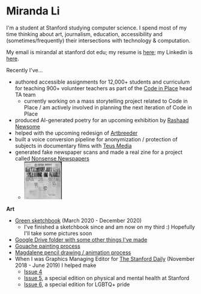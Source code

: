 # Miranda Li
I'm a student at Stanford studying computer science. I spend most of my time thinking about art, journalism, education, accessibility and (sometimes/frequently) their intersections with technology & computation.

My email is mirandal at stanford dot edu; my resume is [here](./assets/Miranda_Li_Resume.pdf); my Linkedin is [here](https://www.linkedin.com/in/miranda-li-b83859124/).

Recently I've...
- authored accessible assignments for 12,000+ students and curriculum for teaching 900+ volunteer teachers as part of the [Code in Place](https://codeinplace.stanford.edu/) head TA team
  - currently working on a mass storytelling project related to Code in Place / am actively involved in planning the next iteration of Code in Place
- produced AI-generated poetry for an upcoming exhibition by [Rashaad Newsome](https://rashaadnewsome.com/)
- helped with the upcoming redesign of [Artbreeder](https://www.artbreeder.com/)
- built a voice conversion pipeline for anonymization / protection of subjects in documentary films with [Teus Media](https://www.teus.media/)
- generated fake newspaper scans and made a real zine for a project called [Nonsense Newspapers](https://mirandali707.github.io/nonsense_newspapers/)
  - <img src="img/gen_5.jpeg" width="100"/>

**Art**
- [Green sketchbook](https://drive.google.com/drive/folders/15vggxU5RCSbFvxW1cyNQxIjf8E2LbCA5?usp=sharing) (March 2020 - December 2020)
  - I've finished a sketchbook since and am now on my third :) Hopefully I'll take some pictures soon
- [Google Drive folder with some other things I've made](https://drive.google.com/drive/folders/1zBoHcQ9embiK1hZGd5m3g7vDEMGMGyff?usp=sharing)
- [Gouache painting process](https://mirandali707.github.io/green_eyes.html)
- [Magdalene pencil drawing / animation process](https://mirandali707.github.io/magdalene.html)
- When I was Graphics Managing Editor for [The Stanford Daily](https://www.stanforddaily.com/) (November 2018 - June 2019) I helped make
    - [Issue 4](https://issuu.com/stanforddailymagazine/docs/mag_4_issuu2)
    - [Issue 5](https://issuu.com/stanforddailymagazine/docs/mag_5_issuu), a special edition on physical and mental health at Stanford
    - [Issue 6](https://drive.google.com/file/d/1uuyYQ8CWSB_WdbEP0ALFJ46pzHeepPBX/view?usp=sharing), a special edition for LGBTQ+ pride

[//]: # "generate-md --layout github --input ./md --output ./"
